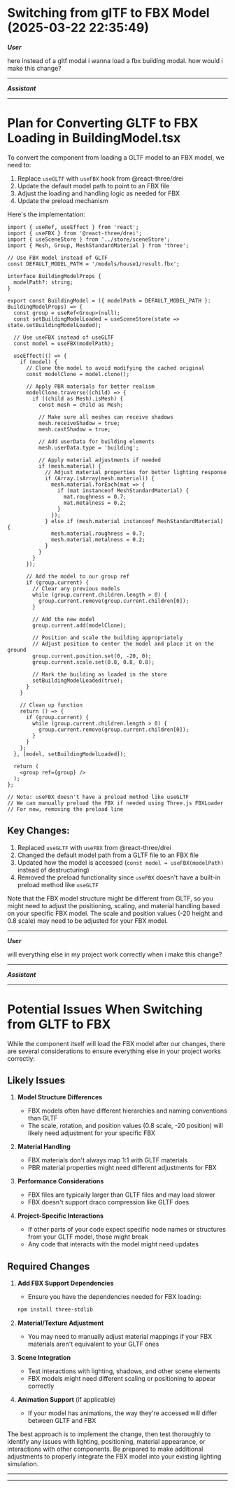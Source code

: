 <!-- Generated by SpecStory -->

# Switching from glTF to FBX Model (2025-03-22 22:35:49)

_**User**_

here instead of a gltf modal i wanna load a fbx building modal. how would i make this change?

---

_**Assistant**_



---

# Plan for Converting GLTF to FBX Loading in BuildingModel.tsx

To convert the component from loading a GLTF model to an FBX model, we need to:

1. Replace `useGLTF` with `useFBX` hook from @react-three/drei
2. Update the default model path to point to an FBX file
3. Adjust the loading and handling logic as needed for FBX
4. Update the preload mechanism

Here's the implementation:

```tsx:src/components/BuildingModel.tsx
import { useRef, useEffect } from 'react';
import { useFBX } from '@react-three/drei';
import { useSceneStore } from '../store/sceneStore';
import { Mesh, Group, MeshStandardMaterial } from 'three';

// Use FBX model instead of GLTF
const DEFAULT_MODEL_PATH = '/models/house1/result.fbx';

interface BuildingModelProps {
  modelPath?: string;
}

export const BuildingModel = ({ modelPath = DEFAULT_MODEL_PATH }: BuildingModelProps) => {
  const group = useRef<Group>(null);
  const setBuildingModelLoaded = useSceneStore(state => state.setBuildingModelLoaded);
  
  // Use useFBX instead of useGLTF
  const model = useFBX(modelPath);
  
  useEffect(() => {
    if (model) {
      // Clone the model to avoid modifying the cached original
      const modelClone = model.clone();
      
      // Apply PBR materials for better realism
      modelClone.traverse((child) => {
        if ((child as Mesh).isMesh) {
          const mesh = child as Mesh;
          
          // Make sure all meshes can receive shadows
          mesh.receiveShadow = true;
          mesh.castShadow = true;
          
          // Add userData for building elements
          mesh.userData.type = 'building';
          
          // Apply material adjustments if needed
          if (mesh.material) {
            // Adjust material properties for better lighting response
            if (Array.isArray(mesh.material)) {
              mesh.material.forEach(mat => {
                if (mat instanceof MeshStandardMaterial) {
                  mat.roughness = 0.7;
                  mat.metalness = 0.2;
                }
              });
            } else if (mesh.material instanceof MeshStandardMaterial) {
              mesh.material.roughness = 0.7;
              mesh.material.metalness = 0.2;
            }
          }
        }
      });
      
      // Add the model to our group ref
      if (group.current) {
        // Clear any previous models
        while (group.current.children.length > 0) {
          group.current.remove(group.current.children[0]);
        }
        
        // Add the new model
        group.current.add(modelClone);
        
        // Position and scale the building appropriately
        // Adjust position to center the model and place it on the ground
        group.current.position.set(0, -20, 0);
        group.current.scale.set(0.8, 0.8, 0.8); 
        
        // Mark the building as loaded in the store
        setBuildingModelLoaded(true);
      }
    }
    
    // Clean up function
    return () => {
      if (group.current) {
        while (group.current.children.length > 0) {
          group.current.remove(group.current.children[0]);
        }
      }
    };
  }, [model, setBuildingModelLoaded]);
  
  return (
    <group ref={group} />
  );
};

// Note: useFBX doesn't have a preload method like useGLTF
// We can manually preload the FBX if needed using Three.js FBXLoader
// For now, removing the preload line
```

## Key Changes:

1. Replaced `useGLTF` with `useFBX` from @react-three/drei
2. Changed the default model path from a GLTF file to an FBX file
3. Updated how the model is accessed (`const model = useFBX(modelPath)` instead of destructuring)
4. Removed the preload functionality since `useFBX` doesn't have a built-in preload method like `useGLTF`

Note that the FBX model structure might be different from GLTF, so you might need to adjust the positioning, scaling, and material handling based on your specific FBX model. The scale and position values (-20 height and 0.8 scale) may need to be adjusted for your FBX model.

---

_**User**_

will everything else in my project work correctly when i make this change?

---

_**Assistant**_



---

# Potential Issues When Switching from GLTF to FBX

While the component itself will load the FBX model after our changes, there are several considerations to ensure everything else in your project works correctly:

## Likely Issues

1. **Model Structure Differences**
   - FBX models often have different hierarchies and naming conventions than GLTF
   - The scale, rotation, and position values (0.8 scale, -20 position) will likely need adjustment for your specific FBX

2. **Material Handling**
   - FBX materials don't always map 1:1 with GLTF materials
   - PBR material properties might need different adjustments for FBX

3. **Performance Considerations**
   - FBX files are typically larger than GLTF files and may load slower
   - FBX doesn't support draco compression like GLTF does

4. **Project-Specific Interactions**
   - If other parts of your code expect specific node names or structures from your GLTF model, those might break
   - Any code that interacts with the model might need updates

## Required Changes

1. **Add FBX Support Dependencies**
   - Ensure you have the dependencies needed for FBX loading:
   ```bash
   npm install three-stdlib
   ```

2. **Material/Texture Adjustment**
   - You may need to manually adjust material mappings if your FBX materials aren't equivalent to your GLTF ones

3. **Scene Integration**
   - Test interactions with lighting, shadows, and other scene elements
   - FBX models might need different scaling or positioning to appear correctly

4. **Animation Support** (if applicable)
   - If your model has animations, the way they're accessed will differ between GLTF and FBX

The best approach is to implement the change, then test thoroughly to identify any issues with lighting, positioning, material appearance, or interactions with other components. Be prepared to make additional adjustments to properly integrate the FBX model into your existing lighting simulation.

---



---

